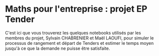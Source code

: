 # Maths pour l'entreprise : projet EP Tender

C'est ici que vous trouverez les quelques notebooks utilisés par les membres du projet, Sylvain CHABRENIER et Maël LAOUFI, pour simuler le processus de rangement et départ de Tenders et estimer le temps moyen jusqu'à ce que la demande ne puisse être satisfaite.
